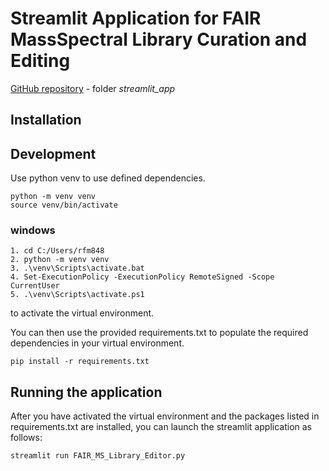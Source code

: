 # Streamlit Application for FAIR MassSpectral Library Curation and Editing

[GitHub repository](https://github.com/mzmine/biohack23_p15) - folder _streamlit_app_

## Installation

## Development

Use python venv to use defined dependencies.

    python -m venv venv
    source venv/bin/activate


### windows
	1. cd C:/Users/rfm848
	2. python -m venv venv
	3. .\venv\Scripts\activate.bat
	4. Set-ExecutionPolicy -ExecutionPolicy RemoteSigned -Scope CurrentUser 
    5. .\venv\Scripts\activate.ps1


to activate the virtual environment.

You can then use the provided requirements.txt to populate the required dependencies in your virtual environment.

    pip install -r requirements.txt

## Running the application

After you have activated the virtual environment and the packages listed in requirements.txt are installed, you can launch the streamlit application as follows:

    streamlit run FAIR_MS_Library_Editor.py 
